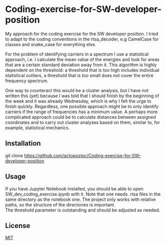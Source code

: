 # Coding-exercise-for-SW-developer-position
My approach for the coding exercise for the SW developer position. I tried to adapt to the coding conventions in the rtsa_decoder, e.g CamelCase for classes and snake_case for everything else.   

For the problem of identifying carriers in a spectrum I use a statistical approach, i.e. I calculate the mean value of the energies and look for areas that are a certain standard deviation away from it.
This algorithm is highly dependent on the threshold: a threshold that is too high includes individual statistical outliers, a threshold that is too small does not cover the entire frequency spectrum.

One way to counteract this would be a cluster analysis, but I have not written this (yet) because I was told that I should finish by the beginning of the week and it was already Wednesday, which is why I felt the urge to finish quickly. Regardless, one possible approach might be to only identify carriers if the range of frequencies has a minimum value. A perhaps more complicated approach could be to calculate distances between assigned coordinates and to carry out cluster analyses based on them, similar to, for example, statistical mechanics.
## Installation
git clone https://github.com/actopozipc/Coding-exercise-for-SW-developer-position
## Usage
If you have Jupyter Notebook installed, you should be able to open SW_dev_coding_exercise.ipynb with it. Note that one needs .rtsa files in the same directory as the notebook one. The project only works with relative paths, so the structure of the directories is important.  
The threshold parameter is outstanding and should be adjusted as needed. 
## License
[MIT](https://mit-license.org/)
